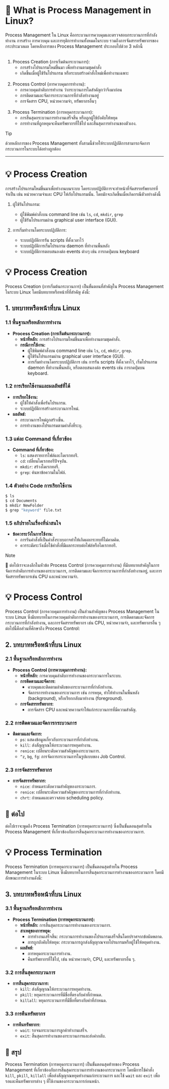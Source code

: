 <a id="text"></a>
# :round_pushpin: What is Process Management in Linux?
Process Management ใน Linux คือกระบวนการควบคุมและตรวจสอบกระบวนการที่กำลังทำงาน การสร้าง การควบคุม และการยุติการทำงานทั้งหมดในระบบ รวมถึงการจัดสรรทรัพยากรของกระประมวลผล โดยหลักการของ Process Management ประกอบไปด้วย 3 หลักนี้
<br><br>
1. Process Creation (การเริ่มต้นกระบวนการ):
   - การสร้างโปรแกรมใหม่ขึ้นมา เพื่อทำงานตามชุดคำสั่ง
   - เกิดขึ้นเมื่อผู้ใช้รันโปรแกรม หรือระบบสร้างคำสั่งใหม่เพื่อทำงานเฉพาะ
<br><br>
2. Process Control (การควบคุมการทำงาน):
   - การควบคุมลำดับการทำงาน ว่ากระบวนการใดสำคัญกว่าจึงมาก่อน
   - การติดตามและจัดการกระบวนการที่กำลังทำงานอยู่
   - การจัดสรร CPU, หน่วยความจำ, ทรัพยากรอื่นๆ
<br><br>
3. Process Termination (การหยุดกระบวนการ):
   - การสิ้นสุดกระบวนการทำงานเสร็จสิ้น หรือถูกผู้ใช้บังคับให้หยุด
   - การทำงานที่ถูกหยุดจะคืนทรัพยากรที่ใช้ไป และสิ้นสุดการทำงานของตัวเอง.
> [!TIP]
> ด้วยหลักการของ Process Management ทั้งสามนี้ช่วยให้ระบบปฏิบัติการสามารถจัดการกระบวนการในระบบได้อย่างถูกต้อง

---

<a id="process-creation"></a>
# :bulb: Process Creation
การสร้างโปรแกรมใหม่ขึ้นมาเพื่อทำงานบนระบบ โดยระบบปฏิบัติการจะทำหน้าที่จัดสรรทรัพยากรที่จำเป็น เช่น หน่วยความจำและ CPU ให้กับโปรแกรมนั้น. โดยมักจะเกิดขึ้นเมื่อเกิดกรณีตัวอย่างดังนี้
1. ผู้ใช้รันโปรแกรม:
   - ผู้ใช้พิมพ์คำสั่งบน command line เช่น `ls`, `cd`, `mkdir`, `grep`
   - ผู้ใช้รันโปรแกรมผ่าน graphical user interface (GUI).

2. การเริ่มทำงานโดยระบบปฏิบัติการ:
   - ระบบปฏิบัติการรัน scripts ที่ตั้งเวลาไว้
   - ระบบปฏิบัติการเริ่มโปรแกรม daemon ที่ทำงานพื้นหลัง
   - ระบบปฏิบัติการตอบสนองต่อ events ต่างๆ เช่น การกดปุ่มบน keyboard





# :bulb: Process Creation

Process Creation (การเริ่มต้นกระบวนการ) เป็นขั้นตอนที่สำคัญใน Process Management ในระบบ Linux โดยมีบทบาทหรือหน้าที่ที่สำคัญ ดังนี้:

## 1. บทบาทหรือหน้าที่บน Linux

### 1.1 พื้นฐานหรือหลักการทำงาน
- **Process Creation (การเริ่มต้นกระบวนการ):**
  - **หน้าที่หลัก:** การสร้างโปรแกรมใหม่ขึ้นมาเพื่อทำงานตามชุดคำสั่ง.
  - **กรณีการใช้งาน:**
    - ผู้ใช้พิมพ์คำสั่งบน command line เช่น `ls`, `cd`, `mkdir`, `grep`.
    - ผู้ใช้รันโปรแกรมผ่าน graphical user interface (GUI).
    - การเริ่มทำงานโดยระบบปฏิบัติการ เช่น การรัน scripts ที่ตั้งเวลาไว้, เริ่มโปรแกรม daemon ที่ทำงานพื้นหลัง, หรือตอบสนองต่อ events เช่น การกดปุ่มบน keyboard.

### 1.2 การเรียกใช้งานและผลลัพธ์ที่ได้
- **การเรียกใช้งาน:**
  - ผู้ใช้ให้คำสั่งเพื่อรันโปรแกรม.
  - ระบบปฏิบัติการสร้างกระบวนการใหม่.
- **ผลลัพธ์:**
  - กระบวนการใหม่ถูกสร้างขึ้น.
  - การทำงานของโปรแกรมตามคำสั่งที่ระบุ.

### 1.3 แต่ละ Command ที่เกี่ยวข้อง
- **Command ที่เกี่ยวข้อง:**
  - `ls`: แสดงรายการไฟล์และไดเรกทอรี.
  - `cd`: เปลี่ยนไดเรกทอรีปัจจุบัน.
  - `mkdir`: สร้างไดเรกทอรี.
  - `grep`: ค้นหาข้อความในไฟล์.

### 1.4 ตัวอย่าง Code การเรียกใช้งาน
```bash
$ ls
$ cd Documents
$ mkdir NewFolder
$ grep "keyword" file.txt
```

### 1.5 อภิปรายในเรื่องที่น่าสนใจ
- **ข้อควรระวังในการใช้งาน:**
  - การรันคำสั่งที่เป็นคำสั่งระบบอาจทำให้เกิดผลกระทบที่ไม่คาดคิด.
  - ควรระมัดระวังเมื่อใช้คำสั่งที่มีผลกระทบต่อไฟล์หรือไดเรกทอรี.

> [!NOTE]
> :raising_hand: ต่อไปเราจะลงลึกในหัวข้อ Process Control (การควบคุมการทำงาน) ที่มีบทบาทสำคัญในการจัดการลำดับการทำงานของกระบวนการ, การติดตามและจัดการกระบวนการที่กำลังทำงานอยู่, และการจัดสรรทรัพยากรเช่น CPU และหน่วยความจำ.
>

# :bulb: Process Control

Process Control (การควบคุมการทำงาน) เป็นส่วนสำคัญของ Process Management ในระบบ Linux ซึ่งมีบทบาทในการควบคุมลำดับการทำงานของกระบวนการ, การติดตามและจัดการกระบวนการที่กำลังทำงาน, และการจัดสรรทรัพยากร เช่น CPU, หน่วยความจำ, และทรัพยากรอื่น ๆ ต่อไปนี้คือส่วนที่ศึกษาถึง Process Control:

## 2. บทบาทหรือหน้าที่บน Linux

### 2.1 พื้นฐานหรือหลักการทำงาน
- **Process Control (การควบคุมการทำงาน):**
  - **หน้าที่หลัก:** การควบคุมลำดับการทำงานของกระบวนการในระบบ.
  - **การติดตามและจัดการ:**
    - ควบคุมและติดตามลำดับของกระบวนการที่กำลังทำงาน.
    - จัดการการทำงานของกระบวนการ เช่น การหยุด, ทำให้ทำงานในพื้นหลัง (background), หรือเรียกกลับมาทำงาน (foreground).
  - **การจัดสรรทรัพยากร:**
    - การจัดสรร CPU และหน่วยความจำให้แก่กระบวนการที่มีความสำคัญ.

### 2.2 การติดตามและจัดการกระบวนการ
- **ติดตามและจัดการ:**
  - `ps`: แสดงข้อมูลเกี่ยวกับกระบวนการที่กำลังทำงาน.
  - `kill`: ส่งสัญญาณให้กระบวนการหยุดทำงาน.
  - `renice`: เปลี่ยนระดับความสำคัญของกระบวนการ.
  - `^z`, `bg`, `fg`: การจัดการกระบวนการในรูปแบบของ Job Control.

### 2.3 การจัดสรรทรัพยากร
- **การจัดสรรทรัพยากร:**
  - `nice`: กำหนดระดับความสำคัญของกระบวนการ.
  - `renice`: เปลี่ยนระดับความสำคัญของกระบวนการที่กำลังทำงาน.
  - `chrt`: กำหนดและตรวจสอบ scheduling policy.

## :raising_hand: ต่อไป
ต่อไปเราจะพูดถึง Process Termination (การหยุดกระบวนการ) ซึ่งเป็นขั้นตอนสุดท้ายใน Process Management ที่เกี่ยวข้องกับการสิ้นสุดกระบวนการทำงานของกระบวนการ.

# :bulb: Process Termination

Process Termination (การหยุดกระบวนการ) เป็นขั้นตอนสุดท้ายใน Process Management ในระบบ Linux ซึ่งมีบทบาทในการสิ้นสุดกระบวนการทำงานของกระบวนการ โดยมีลักษณะการทำงานดังนี้:

## 3. บทบาทหรือหน้าที่บน Linux

### 3.1 พื้นฐานหรือหลักการทำงาน
- **Process Termination (การหยุดกระบวนการ):**
  - **หน้าที่หลัก:** การสิ้นสุดกระบวนการทำงานของกระบวนการ.
  - **สาเหตุของการหยุด:**
    - การทำงานเสร็จสิ้น: กระบวนการทำงานของโปรแกรมเสร็จสิ้นโดยปราศจากข้อผิดพลาด.
    - การถูกบังคับให้หยุด: กระบวนการถูกส่งสัญญาณจากโปรแกรมหรือผู้ใช้ให้หยุดทำงาน.
  - **ผลลัพธ์:**
    - การหยุดกระบวนการทำงาน.
    - คืนทรัพยากรที่ใช้ไป, เช่น หน่วยความจำ, CPU, และทรัพยากรอื่น ๆ.

### 3.2 การสิ้นสุดกระบวนการ
- **การสิ้นสุดกระบวนการ:**
  - `kill`: ส่งสัญญาณให้กระบวนการหยุดทำงาน.
  - `pkill`: หยุดกระบวนการที่มีชื่อที่ตรงกับคำที่กำหนด.
  - `killall`: หยุดกระบวนการที่มีชื่อที่ตรงกับคำที่กำหนด.

### 3.3 การคืนทรัพยากร
- **การคืนทรัพยากร:**
  - `wait`: รอจนกระบวนการลูกค้าทำงานเสร็จ.
  - `exit`: สิ้นสุดการทำงานของกระบวนการและส่งค่ากลับ.

## :raising_hand: สรุป
Process Termination (การหยุดกระบวนการ) เป็นขั้นตอนสุดท้ายของ Process Management ที่เกี่ยวข้องกับการสิ้นสุดกระบวนการทำงานของกระบวนการ โดยมีการใช้คำสั่ง `kill`, `pkill`, `killall` เพื่อส่งสัญญาณหยุดทำงานแก่กระบวนการ และใช้ `wait` และ `exit` เพื่อรอและคืนทรัพยากรต่าง ๆ ที่ใช้งานของกระบวนการก่อนหน้า.
